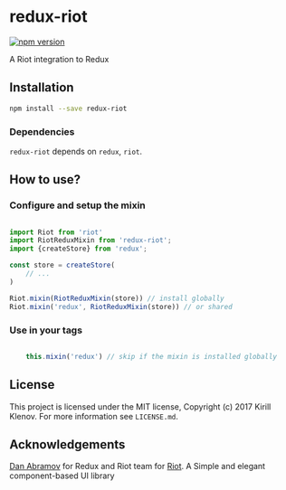 # redux-riot

[![npm version](https://badge.fury.io/js/redux-riot.svg)](https://badge.fury.io/js/redux-riot)

A Riot integration to Redux

## Installation

```bash
npm install --save redux-riot
```

### Dependencies

`redux-riot` depends on `redux`, `riot`.

## How to use?

### Configure and setup the mixin

```js

import Riot from 'riot'
import RiotReduxMixin from 'redux-riot';
import {createStore} from 'redux';

const store = createStore(
    // ...
)

Riot.mixin(RiotReduxMixin(store)) // install globally
Riot.mixin('redux', RiotReduxMixin(store)) // or shared
```

### Use in your tags

```js

    this.mixin('redux') // skip if the mixin is installed globally
```

## License

This project is licensed under the MIT license, Copyright (c) 2017 Kirill Klenov. For more information see `LICENSE.md`.

## Acknowledgements

[Dan Abramov](https://github.com/gaearon) for Redux and Riot team for [Riot](https://github.com/riot/riot). A Simple and elegant component-based UI library
